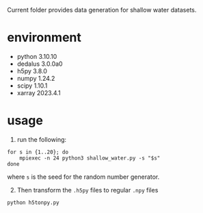 Current folder provides data generation for shallow water datasets.

# environment
- python 3.10.10
- dedalus 3.0.0a0
- h5py 3.8.0
- numpy 1.24.2
- scipy 1.10.1
- xarray 2023.4.1

# usage
1. run the following:
```
for s in {1..20}; do
    mpiexec -n 24 python3 shallow_water.py -s "$s"
done
```
where `s` is the seed for the random number generator.

2. Then transform the `.h5py` files to regular `.npy` files
```
python h5tonpy.py
```